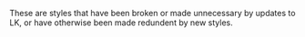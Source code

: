 These are styles that have been broken or made unnecessary by updates to LK, or have otherwise been made redundent by new styles. 
